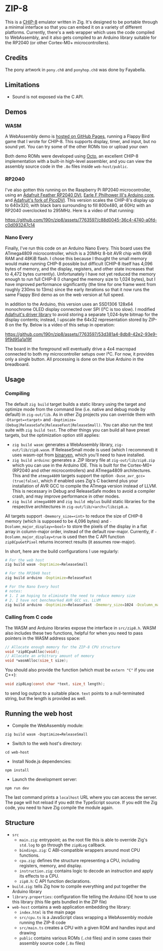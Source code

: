 # ZIP-8

This is a [CHIP-8](https://en.wikipedia.org/wiki/CHIP-8) emulator written in Zig. It's designed to be portable through a minimal interface so that you can embed it on a variety of different platforms. Currently, there's a web wrapper which uses the code compiled to WebAssembly, and it also gets compiled to an Arduino library suitable for the RP2040 (or other Cortex-M0+ microcontrollers).

## Credits

The pony artwork in `pony.ch8` and `ponyhop.ch8` was done by Fayabella.

## Limitations

- Sound is not exposed via the C API.

## Demos

### WASM

A WebAssembly demo is [hosted on GitHub Pages](https://190n.github.io/zip8/), running a Flappy Bird game that I wrote for CHIP-8. This supports display, timer, and input, but no sound yet. You can try some of the other ROMs too or upload your own

Both demo ROMs were developed using [Octo](https://github.com/JohnEarnest/Octo), an excellent CHIP-8 implementation with a built-in high-level assembler, and you can view the assembly source code in the `.8o` files inside `web-host/public`.

### RP2040

I've also gotten this running on the Raspberry Pi RP2040 microcontroller, using an [Adafruit Feather RP2040 DVI](https://www.adafruit.com/product/5710), [Earle F Philhower III's Arduino core](https://github.com/earlephilhower/arduino-pico), and [Adafruit's fork of PicoDVI](https://github.com/adafruit/PicoDVI). This version scales the CHIP-8's display up to 640x320, with black bars surrounding to fill 800x480, at 60Hz with an RP2040 overclocked to 295MHz. Here is a video of that running:

https://github.com/190n/zip8/assets/7763597/c88d0045-36c4-4740-a0fd-c0d093247c14

### Nano Every

Finally, I've run this code on an Arduino Nano Every. This board uses the ATmega4809 microcontroller, which is a 20MHz 8-bit AVR chip with 6KiB RAM and 48KiB flash. I chose this because I thought the small memory would make running CHIP-8 possible but difficult (CHIP-8 itself has 4,096 bytes of memory, and the display, registers, and other state increases that to 4,472 bytes currently). Unfortunately I have not yet reduced the memory enough to run full CHIP-8 (I changed the memory size to 1,024 bytes), but I have improved performance significantly (the time for one frame went from roughly 230ms to 13ms) since the early iterations so that it now runs the same Flappy Bird demo as on the web version at full speed.

In addition to the Arduino, this version uses an SSD1306 128x64 monochrome OLED display connected over SPI (I²C is too slow). I modified [Adafruit's driver library](https://github.com/adafruit/Adafruit_SSD1306/) to avoid storing a separate 1,024-byte bitmap for the display contents; instead, I upscale the 64x32 representation stored by ZIP-8 on the fly. Below is a video of this setup in operation:

https://github.com/190n/zip8/assets/7763597/53d381a4-8db8-42e2-93e9-9f9d95a1a19f

The board in the foreground will eventually drive a 4x4 macropad connected to both my microcontroller setups over I²C. For now, it provides only a single button. All processing is done on the blue Arduino in the breadboard.

## Usage

### Compiling

The default `zig build` target builds a static library using the target and optimize mode from the command line (i.e. native and debug mode by default) in `zig-out/lib`. As in other Zig projects you can override them with `-Dtarget=<target>` and `-Doptimize=(Debug|ReleaseSafe|ReleaseFast|ReleaseSmall)`. You can also run the test suite with `zig build test`. The other things you can build all have preset targets, but the optimization option still applies:

- `zig build wasm`: generates a WebAssembly library, `zig-out/lib/zip8.wasm`. If ReleaseSmall mode is used (which I recommend) it uses wasm-opt from [binaryen](https://github.com/WebAssembly/binaryen), which you'll need to have installed.
- `zig build arduino`: generates a .ZIP library file at `zig-out/lib/zip8.zip` which you can use in the Arduino IDE. This is built for the Cortex-M0+ (RP2040 and other microcontrollers) and ATmega4809 architectures. This and the `atmega4809` targets support the option `-Duse_avr_gcc=(true|false)`, which if enabled uses Zig's C backend plus your installation of AVR GCC to compile the ATmega version instead of LLVM. This is necessary in Debug and ReleaseSafe modes to avoid a compiler crash, and may improve performance in other modes.
- `zig build atmega4809` and `zig build m0plus` build static libraries for the respective architectures in `zig-out/lib/<arch>/libzip8.a`.

All targets support `-Dmemory_size=<int>` to reduce the size of CHIP-8 memory (which is supposed to be 4,096 bytes) and `-Dcolumn_major_display=<bool>` to store the pixels of the display in a flat array in column-major order, instead of the default row-major. Currently, if `-Dcolumn_major_display=true` is used then the C API function `zip8CpuGetPixel` returns incorrect results (it assumes row-major).

In short, here are the build configurations I use regularly:

```sh
# For the web host
zig build wasm -Doptimize=ReleaseSmall

# For the RP2040 host
zig build arduino -Doptimize=ReleaseFast

# For the Nano Every host
# notes:
# 1. I am hoping to eliminate the need to reduce memory size
# 2. I have not benchmarked AVR GCC vs. LLVM
zig build arduino -Doptimize=ReleaseFast -Dmemory_size=1024 -Dcolumn_major_display=true -Duse_avr_gcc=true
```

### Calling from C code

The WASM and Arduino libraries expose the interface in `src/zip8.h`. WASM also includes these two functions, helpful for when you need to pass pointers in the WASM address space:

```c
// Allocate enough memory for the ZIP-8 CPU structure
void *zip8CpuAlloc(void);
// Allocate an arbitrary amount of memory
void *wasmAlloc(size_t size);
```

You should also provide the function (which must be `extern "C"` if you use C++):

```c
void zip8Log(const char *text, size_t length);
```

to send log output to a suitable place. `text` points to a null-terminated string, but the length is provided as well.

## Running the web host

- Compile the WebAssembly module:

```
zig build wasm -Doptimize=ReleaseSmall
```

- Switch to the web host's directory:

```
cd web-host
```

- Install Node.js dependencies:

```
npm install
```

- Launch the development server:

```
npm run dev
```

The last command prints a `localhost` URL where you can access the server. The page will hot reload if you edit the TypeScript source. If you edit the Zig code, you need to have Zig compile the module again.

## Structure

- `src`
	- `main.zig`: entrypoint; as the root file this is able to override Zig's `std.log` to go through the `zip8Log` callback.
	- `bindings.zig`: C ABI-compatible wrappers around most CPU functions.
	- `cpu.zig`: defines the structure representing a CPU, including registers, memory, and display.
	- `instruction.zig`: contains logic to decode an instruction and apply its effects to a CPU.
	- `zip8.h`: C API function declarations.
- `build.zig`: tells Zig how to compile everything and put together the Arduino library
- `library.properties`: configuration file telling the Arduino IDE how to use this library (this file gets bundled in the ZIP file)
- `web-host` contains a web application embedding the library:
	- `index.html` is the main page
	- `src/cpu.ts` is a JavaScript class wrapping a WebAssembly module running the ZIP-8 code
	- `src/main.ts` creates a CPU with a given ROM and handles input and drawing
	- `public` contains various ROMs (`.ch8` files) and in some cases their assembly source code (`.8o` files)
